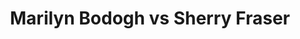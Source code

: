 ---
title: Marilyn Bodogh vs Sherry Fraser
player1:
  name: Bodogh, Marilyn
  percent: 80
  wins: 1
  losses: 0
player2:
  name: Fraser, Sherry
  percent: 75
  wins: 0
  losses: 1
games:
- player1:
    team: CA
    position: Fourth
    percent: 80
    win: 1
    loss: 0
  player2:
    team: BC
    position: Second
    percent: 75
    win: 0
    loss: 1
  event: Hearts
  year: 1997
  draw: Round Robin(2)
  score: BC 6 - CA 9
- player1:
    team: BOD
    position: Fourth
    percent: 65
    win: 0
    loss: 1
  player2:
    team: LAW
    position: Second
    percent: 88
    win: 1
    loss: 0
  event: Trials (Women)
  year: 1997
  draw: Round Robin(9)
  score: LAW 6 - BOD 4
---